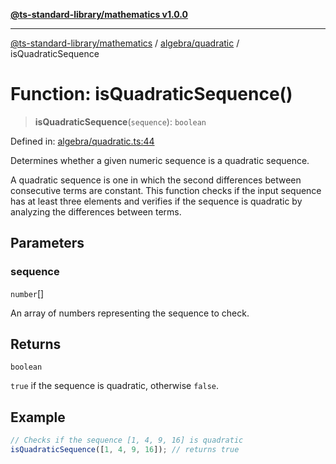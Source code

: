 [**@ts-standard-library/mathematics v1.0.0**](../../../README.md)

***

[@ts-standard-library/mathematics](../../../README.md) / [algebra/quadratic](../README.md) / isQuadraticSequence

# Function: isQuadraticSequence()

> **isQuadraticSequence**(`sequence`): `boolean`

Defined in: [algebra/quadratic.ts:44](https://github.com/gabaudette/ts-stdlib/blob/ea80ba1db09c741e99f8cb19e94e5a29b81b623b/packages/mathematics/src/algebra/quadratic.ts#L44)

Determines whether a given numeric sequence is a quadratic sequence.

A quadratic sequence is one in which the second differences between consecutive terms are constant.
This function checks if the input sequence has at least three elements and verifies if the sequence
is quadratic by analyzing the differences between terms.

## Parameters

### sequence

`number`[]

An array of numbers representing the sequence to check.

## Returns

`boolean`

`true` if the sequence is quadratic, otherwise `false`.

## Example

```ts
// Checks if the sequence [1, 4, 9, 16] is quadratic
isQuadraticSequence([1, 4, 9, 16]); // returns true
```
